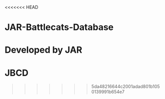 <<<<<<< HEAD
# JAR-Battlecats-Database 
Developed by JAR
=======
# JBCD
>>>>>>> 5da48216644c2001adad801b1050139991b654e7
